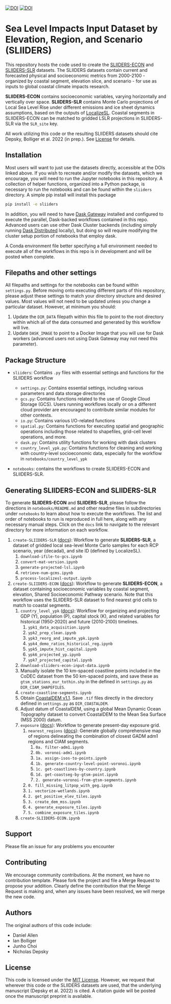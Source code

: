 [![DOI](https://zenodo.org/badge/DOI/10.5281/zenodo.6010452.svg)](https://doi.org/10.5281/zenodo.6010452)
[![DOI](https://zenodo.org/badge/DOI/10.5281/zenodo.6012027.svg)](https://doi.org/10.5281/zenodo.6012027)

# Sea Level Impacts Input Dataset by Elevation, Region, and Scenario (SLIIDERS)

This repository hosts the code used to create the [SLIIDERS-ECON](https://doi.org/10.5281/zenodo.6010452) and [SLIIDERS-SLR](https://doi.org/10.5281/zenodo.6012027) datasets. The SLIIDERS datasets contain current and forecasted physical and socioeconomic metrics from 2000-2100 - organized by coastal segment, elevation slice, and scenario - for use as inputs to global coastal climate impacts research.

**SLIIDERS-ECON** contains socioeconomic variables, varying horizontally and vertically over space. **SLIIDERS-SLR** contains Monte Carlo projections of Local Sea Level Rise under different emissions and ice sheet dynamics assumptions, based on the outputs of [LocalizeSL](https://github.com/bobkopp/LocalizeSL). Coastal segments in SLIIDERS-ECON can be matched to gridded LSLR projections in SLIIDERS-SLR via the `SLR_site` key.

All work utilizing this code or the resulting SLIIDERS datasets should cite Depsky, Bolliger et al. 2022 (in prep.). See [License](#license) for details.

## Installation
Most users will want to just use the datasets directly, accessible at the DOIs linked above. If you wish to recreate and/or modify the datasets, which we encourage, you will need to run the Jupyter notebooks in this repository. A collection of helper functions, organized into a Python package, is necessary to run the notebooks and can be found within the `sliiders` directory. A simple pip install will install this package

```bash
pip install -e sliiders
```

In addition, you will need to have [Dask Gateway](https://gateway.dask.org) installed and configured to execute the parallel, Dask-backed workflows contained in this repo. Advanced users can use other Dask Cluster backends (including simply running [Dask Distributed](https://distributed.dask.org) locally), but doing so will require modifying the cluster setup portion of notebooks that employ dask.

A Conda environment file better specifying a full environment needed to execute all of the workflows in this repo is in development and will be posted when complete.

## Filepaths and other settings
All filepaths and settings for the notebooks can be found within `settings.py`. Before moving onto executing different parts of this repository, please adjust these settings to match your directory structure and desired values. Most values will not need to be updated unless you change a particular dataset. However, at minimum you should:

1. Update the `DIR_DATA` filepath within this file to point to the root directory within which all of the data consumed and generated by this workflow will live.
2. Update `DASK_IMAGE` to point to a Docker Image that you will use for Dask workers (advanced users not using Dask Gateway may not need this parameter).

## Package Structure
* `sliiders`: Contains `.py` files with essential settings and functions for the SLIIDERS workflow
  - `settings.py`: Contains essential settings, including various parameters and data storage directories
  - `gcs.py`: Contains functions related to the use of Google Cloud Storage (GCS). Users running workflows locally or on a different cloud provider are encouraged to contribute similar modules for other contexts.
  - `io.py`: Contains various I/O-related functions
  - `spatial.py`: Contains functions for executing spatial and geographic operations including those related to shapefiles, grid-cell level operations, and more.
  - `dask.py`: Contains utility functions for working with dask clusters
  - `country_level_ypk.py`: Contains functions for cleaning and working with country-level socioeconomic data, especially for the workflow in `notebooks/country_level_ypk`

* `notebooks`: contains the workflows to create SLIIDERS-ECON and SLIIDERS-SLR.

## Generating SLIIDERS-ECON and SLIIDERS-SLR

To generate **SLIIDERS-ECON** and **SLIIDERS-SLR**, please follow the directions in `notebooks/README.md` and other readme files in subdirectories under `notebooks` to learn about how to execute the workflows. The list and order of notebooks to run is reproduced in full here, along with any necessary manual steps. Click on the `docs` link to navigate to the relevant directory for more information on each workflow.

1. `create-SLIIDERS-SLR` ([docs](notebooks/create-SLIIDERS-SLR)): Workflow to generate **SLIIDERS-SLR**, a dataset of gridded local sea-level Monte Carlo samples for each RCP scenario, year (decadal), and site ID (defined by LocalizeSL).
   1. `download-ifile-to-gcs.ipynb`
   2. `convert-mat-version.ipynb`
   3. `generate-projected-lsl.ipynb`
   4. `retrieve-num-gcms.ipynb`
   5. `process-localizesl-output.ipynb`
2. `create-SLIIDERS-ECON` ([docs](notebooks/create-SLIIDERS-ECON)): Workflow to generate **SLIIDERS-ECON**, a dataset containing socioeconomic variables by coastal segment, elevation, Shared Socioeconomic Pathway scenario. Note that this workflow uses the SLIIDERS-SLR dataset to find nearest grid cells to match to coastal segments.
   1. `country_level_ypk` ([docs](notebooks/create-SLIIDERS-ECON/country_level_ypk)): Workflow for organizing and projecting GDP (Y), population (P), capital stock (K), and related variables for historical (1950-2020) and future (2010-2100) timelines.
      1. `ypk1_data_acquisition.ipynb`
      2. `ypk2_prep_clean.ipynb`
      3. `ypk3_reorg_and_impute_ypk.ipynb`
      4. `ypk4_demo_ratios_historical_reg.ipynb`
      5. `ypk5_impute_hist_capital.ipynb`
      6. `ypk6_projected_yp.ipynb`
      7. `ypk7_projected_capital.ipynb`
   2. `download-sliiders-econ-input-data.ipynb`
   3. Manually isolate the 10 km-spaced coastline points included in the CoDEC dataset from the 50 km-spaced points, and save these as `gtsm_stations_eur_tothin.shp` in the defined in `settings.py` as `DIR_CIAM_SHAPEFILES`.
   4. `create-coastline-segments.ipynb`
   5. Obtain [CoastalDEM v1.1](https://go.climatecentral.org/coastaldem/). Save `.tif` files directly in the directory defined in `settings.py` as `DIR_COASTALDEM`.
   6. Adjust datum of CoastalDEM, using a global Mean Dynamic Ocean Topography dataset to convert CoastalDEM to the Mean Sea Surface (MSS 2000) datum.
   7. `exposure` ([docs](notebooks/create-SLIIDERS-ECON/exposure)): Workflow to generate present-day exposure grid.
      1. `nearest_regions` ([docs](notebooks/create-SLIIDERS-ECON/exposure/nearest_regions)): Generate globally comprehensive map of regions delineating the combination of closest GADM adm1 regions and CIAM segments.
         1. `0a. filter-adm1.ipynb`
         2. `0b. voronoi-adm1.ipynb`
         3. `1a. assign-isos-to-points.ipynb`
         4. `1b. generate-country-level-point-voronoi.ipynb`
         5. `1c. get-coastlines-by-country.ipynb`
         6. `1d. get-coastseg-by-gtsm-point.ipynb`
         7. `2. generate-voronoi-from-gtsm-segments.ipynb`
      2. `0. fill_missing_litpop_with_geg.ipynb`
      3. `1. vectorize-wetlands.ipynb`
      4. `2. get_positive_elev_tiles.ipynb`
      5. `3. create_dem_mss.ipynb`
      6. `4. generate_exposure_tiles.ipynb`
      7. `5. combine_exposure_tiles.ipynb`
   8. `create-SLIIDERS-ECON.ipynb`

## Support
Please file an issue for any problems you encounter

## Contributing
We encourage community contributions. At the moment, we have no contribution template. Please fork the project and file a Merge Request to propose your addition. Clearly define the contribution that the Merge Request is making and, when any issues have been resolved, we will merge the new code.

## Authors
The original authors of this code include:
- Daniel Allen
- Ian Bolliger
- Junho Choi
- Nicholas Depsky

## License
This code is licensed under the [MIT License](./LICENSE). However, we request that wherever this code or the SLIIDERS datasets are used, that the underlying manuscript (Depsky et al. 2022) is cited. A citation guide will be posted once the manuscript preprint is available.